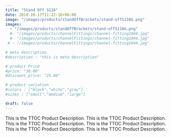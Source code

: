 ```yaml
---
title: "Stand Off S116"
date: 2019-10-17T11:22:16+06:00
image: "/images/products/standOffBrackets/stand-offS116G.png"
images: 
  - "/images/products/standOffBrackets/stand-offS116G.png"
  #- "/images/products/channelFittings/channel-fitting1044.jpg"
  #- "/images/products/channelFittings/channel-fitting1044.jpg"
 # - "/images/products/channelFittings/channel-fitting1044.jpg"

# meta description
#description : "this is meta description"

# product Price
#price: "30.00"
#discount_price: "25.00"

# product variation
#colors : ["black","white","gray"]
#sizes : ["small","medium","large"]

draft: false
---
```


This is the TTOC Product Description. This is the TTOC Product Description. This is the TTOC Product Description. This is the TTOC Product Description. This is the TTOC Product Description. This is the TTOC Product Description. 